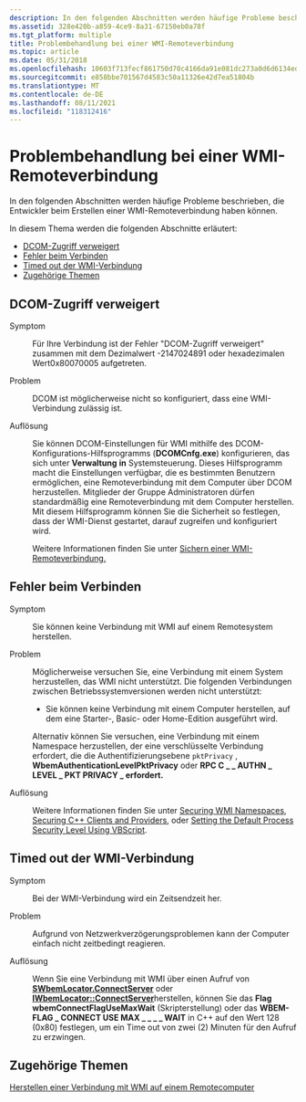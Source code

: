 ```yaml
---
description: In den folgenden Abschnitten werden häufige Probleme beschrieben, die Entwickler beim Erstellen einer WMI-Remoteverbindung haben können.
ms.assetid: 328e420b-a859-4ce9-8a31-67150eb0a78f
ms.tgt_platform: multiple
title: Problembehandlung bei einer WMI-Remoteverbindung
ms.topic: article
ms.date: 05/31/2018
ms.openlocfilehash: 10603f713fecf861750d70c4166da91e081dc273a0d6d6134ed916a7f84f2bd4
ms.sourcegitcommit: e858bbe701567d4583c50a11326e42d7ea51804b
ms.translationtype: MT
ms.contentlocale: de-DE
ms.lasthandoff: 08/11/2021
ms.locfileid: "118312416"
---
```

# <a name="troubleshooting-a-remote-wmi-connection"></a>Problembehandlung bei einer WMI-Remoteverbindung

In den folgenden Abschnitten werden häufige Probleme beschrieben, die Entwickler beim Erstellen einer WMI-Remoteverbindung haben können.

In diesem Thema werden die folgenden Abschnitte erläutert:

-   [DCOM-Zugriff verweigert](#dcom-access-denied)
-   [Fehler beim Verbinden](#failure-to-connect)
-   [Timed out der WMI-Verbindung](#wmi-connection-timed-out)
-   [Zugehörige Themen](#related-topics)

## <a name="dcom-access-denied"></a>DCOM-Zugriff verweigert

<dl> <dt>

<span id="Symptom"></span><span id="symptom"></span><span id="SYMPTOM"></span>Symptom
</dt> <dd>

Für Ihre Verbindung ist der Fehler "DCOM-Zugriff verweigert" zusammen mit dem Dezimalwert -2147024891 oder hexadezimalen Wert0x80070005 aufgetreten.

</dd> <dt>

<span id="Issue"></span><span id="issue"></span><span id="ISSUE"></span>Problem
</dt> <dd>

DCOM ist möglicherweise nicht so konfiguriert, dass eine WMI-Verbindung zulässig ist.

</dd> <dt>

<span id="Resolution"></span><span id="resolution"></span><span id="RESOLUTION"></span>Auflösung
</dt> <dd>

Sie können DCOM-Einstellungen für WMI mithilfe des DCOM-Konfigurations-Hilfsprogramms (**DCOMCnfg.exe**) konfigurieren, das sich unter **Verwaltung** **in** Systemsteuerung. Dieses Hilfsprogramm macht die Einstellungen verfügbar, die es bestimmten Benutzern ermöglichen, eine Remoteverbindung mit dem Computer über DCOM herzustellen. Mitglieder der Gruppe Administratoren dürfen standardmäßig eine Remoteverbindung mit dem Computer herstellen. Mit diesem Hilfsprogramm können Sie die Sicherheit so festlegen, dass der WMI-Dienst gestartet, darauf zugreifen und konfiguriert wird.

Weitere Informationen finden Sie unter [Sichern einer WMI-Remoteverbindung.](securing-a-remote-wmi-connection.md)

</dd> </dl>

## <a name="failure-to-connect"></a>Fehler beim Verbinden

<dl> <dt>

<span id="Symptom"></span><span id="symptom"></span><span id="SYMPTOM"></span>Symptom
</dt> <dd>

Sie können keine Verbindung mit WMI auf einem Remotesystem herstellen.

</dd> <dt>

<span id="Issue"></span><span id="issue"></span><span id="ISSUE"></span>Problem
</dt> <dd>

Möglicherweise versuchen Sie, eine Verbindung mit einem System herzustellen, das WMI nicht unterstützt. Die folgenden Verbindungen zwischen Betriebssystemversionen werden nicht unterstützt:

-   Sie können keine Verbindung mit einem Computer herstellen, auf dem eine Starter-, Basic- oder Home-Edition ausgeführt wird.

Alternativ können Sie versuchen, eine Verbindung mit einem Namespace herzustellen, der eine verschlüsselte Verbindung erfordert, die die Authentifizierungsebene `pktPrivacy` , **WbemAuthenticationLevelPktPrivacy** oder **RPC C \_ \_ AUTHN \_ LEVEL \_ PKT PRIVACY \_ erfordert.**

</dd> <dt>

<span id="Resolution"></span><span id="resolution"></span><span id="RESOLUTION"></span>Auflösung
</dt> <dd>

Weitere Informationen finden Sie unter [Securing WMI Namespaces](securing-wmi-namespaces.md), [Securing C++ Clients and Providers](securing-c---clients-and-providers.md), oder [Setting the Default Process Security Level Using VBScript](setting-the-default-process-security-level-using-vbscript.md).

</dd> </dl>

## <a name="wmi-connection-timed-out"></a>Timed out der WMI-Verbindung

<dl> <dt>

<span id="Symptom"></span><span id="symptom"></span><span id="SYMPTOM"></span>Symptom
</dt> <dd>

Bei der WMI-Verbindung wird ein Zeitsendzeit her.

</dd> <dt>

<span id="Issue"></span><span id="issue"></span><span id="ISSUE"></span>Problem
</dt> <dd>

Aufgrund von Netzwerkverzögerungsproblemen kann der Computer einfach nicht zeitbedingt reagieren.

</dd> <dt>

<span id="Resolution"></span><span id="resolution"></span><span id="RESOLUTION"></span>Auflösung
</dt> <dd>

Wenn Sie eine Verbindung mit WMI über einen Aufruf von [**SWbemLocator.ConnectServer**](swbemlocator-connectserver.md) oder [**IWbemLocator::ConnectServer**](/windows/desktop/api/Wbemcli/nf-wbemcli-iwbemlocator-connectserver)herstellen, können Sie das **Flag wbemConnectFlagUseMaxWait** (Skripterstellung) oder das **WBEM-FLAG \_ CONNECT USE MAX \_ \_ \_ \_ WAIT** in C++ auf den Wert 128 (0x80) festlegen, um ein Time out von zwei (2) Minuten für den Aufruf zu erzwingen.

</dd> </dl>

## <a name="related-topics"></a>Zugehörige Themen

<dl> <dt>

[Herstellen einer Verbindung mit WMI auf einem Remotecomputer](connecting-to-wmi-on-a-remote-computer.md)
</dt> </dl>

 

 



